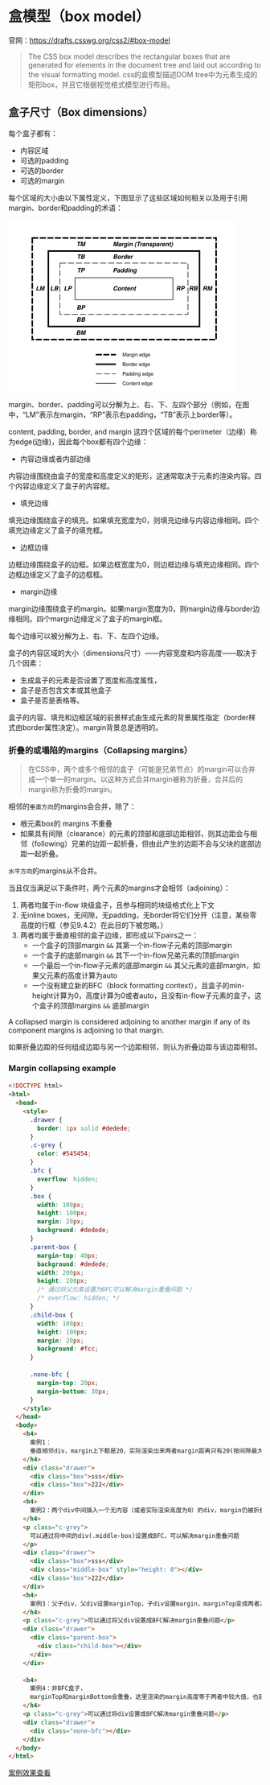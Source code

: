 <!--
 * @Author: jiangmengxia jiangmengxia@nnuo.com
 * @Date: 2024-08-28 16:40:08
 * @LastEditors: jiangmengxia jiangmengxia@nnuo.com
 * @LastEditTime: 2024-08-28 18:23:39
 * @FilePath: \jiangmengxia.github.io\css\box-model\box-model.md
 * @Description: Description
-->
# 盒模型（box model）

官网：https://drafts.csswg.org/css2/#box-model

> The CSS box model describes the rectangular boxes that are generated for elements in the document tree and laid out according to the visual formatting model.
  css的盒模型描述DOM tree中为元素生成的矩形box，并且它根据视觉格式模型进行布局。


## 盒子尺寸（Box dimensions）

每个盒子都有：
* 内容区域
* 可选的padding
* 可选的border
* 可选的margin

每个区域的大小由以下属性定义，下图显示了这些区域如何相关以及用于引用margin、border和padding的术语：

![alt text](image-4.png)

margin、border、padding可以分解为上、右、下、左四个部分（例如，在图中，“LM”表示左margin，“RP”表示右padding，“TB”表示上border等）。

content, padding, border, and margin 这四个区域的每个perimeter（边缘）称为edge(边缘)，因此每个box都有四个边缘：

* 内容边缘或者内部边缘

内容边缘围绕由盒子的宽度和高度定义的矩形，这通常取决于元素的渲染内容。四个内容边缘定义了盒子的内容框。

* 填充边缘

填充边缘围绕盒子的填充。如果填充宽度为0，则填充边缘与内容边缘相同。四个填充边缘定义了盒子的填充框。

* 边框边缘

边框边缘围绕盒子的边框。如果边框宽度为0，则边框边缘与填充边缘相同。四个边框边缘定义了盒子的边框框。

* margin边缘

margin边缘围绕盒子的margin。如果margin宽度为0，则margin边缘与border边缘相同。四个margin边缘定义了盒子的margin框。

每个边缘可以被分解为上、右、下、左四个边缘。

盒子的内容区域的大小（dimensions尺寸）——内容宽度和内容高度——取决于几个因素：
* 生成盒子的元素是否设置了宽度和高度属性，
* 盒子是否包含文本或其他盒子
* 盒子是否是表格等。
<!-- 盒子的宽度和高度在视觉格式模型（visual formatting model）细节章节中讨论。 -->

盒子的内容、填充和边框区域的前景样式由生成元素的背景属性指定（border样式由border属性决定）。margin背景总是透明的。

### 折叠的或塌陷的margins（Collapsing margins）

> 在CSS中，两个或多个相邻的盒子（可能是兄弟节点）的margin可以合并成一个单一的margin。以这种方式合并margin被称为折叠，合并后的margin称为折叠的margin。

相邻的`垂直方向`的margins会合并，除了：

* 根元素box的 margins 不重叠
* 如果具有间隙（clearance）的元素的顶部和底部边距相邻，则其边距会与相邻（following）兄弟的边距一起折叠，但由此产生的边距不会与父块的底部边距一起折叠。

`水平方向`的margins从不合并。

当且仅当满足以下条件时，两个元素的margins才会相邻（adjoining）：
1. 两者均属于in-flow 块级盒子，且参与相同的块级格式化上下文
2. 无inline boxes，无间隙，无padding，无border将它们分开（注意，某些零高度的行框（参见9.4.2）在此目的下被忽略。）
3. 两者均属于垂直相邻的盒子边缘，即形成以下pairs之一：
   * 一个盒子的顶部margin `&&` 其第一个in-flow子元素的顶部margin
   * 一个盒子的底部margin `&&` 其下一个in-flow兄弟元素的顶部margin
   * 一个最后一个in-flow子元素的底部margin `&&` 其父元素的底部margin，如果父元素的高度计算为auto
   * 一个没有建立新的BFC（block formatting context），且盒子的min-height计算为0，高度计算为0或者auto，且没有in-flow子元素的盒子，这个盒子的顶部margins `&&`  底部margin

A collapsed margin is considered adjoining to another margin if any of its component margins is adjoining to that margin.

如果折叠边距的任何组成边距与另一个边距相邻，则认为折叠边距与该边距相邻。


### Margin collapsing example

```html
<!DOCTYPE html>
<html>
  <head>
    <style>
      .drawer {
        border: 1px solid #dedede;
      }
      .c-grey {
        color: #545454;
      }
      .bfc {
        overflow: hidden;
      }
      .box {
        width: 100px;
        height: 100px;
        margin: 20px;
        background: #dedede;
      }
      .parent-box {
        margin-top: 40px;
        background: #dedede;
        width: 200px;
        height: 200px;
        /* 通过将父元素设置为BFC可以解决margin重叠问题 */
        /* overflow: hidden; */
      }
      .child-box {
        width: 100px;
        height: 100px;
        margin: 20px;
        background: #fcc;
      }

      .none-bfc {
        margin-top: 20px;
        margin-bottom: 30px;
      }
    </style>
  </head>
  <body>
    <h4>
      案例1：
      垂直相邻div，margin上下都是20，实际渲染出来两者margin距离只有20(按间隙最大的来计算)
    </h4>
    <div class="drawer">
      <div class="box">sss</div>
      <div class="box">222</div>
    </div>
    <h4>
      案例2：两个div中间插入一个无内容（或者实际渲染高度为0）的div，margin仍被折叠
    </h4>
    <p class="c-grey">
      可以通过将中间的div(.middle-box)设置成BFC，可以解决margin重叠问题
    </p>
    <div class="drawer">
      <div class="box">sss</div>
      <div class="middle-box" style="height: 0"></div>
      <div class="box">222</div>
    </div>
    <h4>
      案例3：父子div，父div设置marginTop，子div设置margin，marginTop变成两者之间的较大的值。
    </h4>
    <p class="c-grey">可以通过将父div设置成BFC解决margin重叠问题</p>
    <div class="drawer">
      <div class="parent-box">
        <div class="child-box"></div>
      </div>
    </div>

    <h4>
      案例4：非BFC盒子，
      marginTop和marginBottom会重叠，这里渲染的margin高度等于两者中较大值，也就是整体高度等于两者中较大值
    </h4>
    <p class="c-grey">可以通过将div设置成BFC解决margin重叠问题</p>
    <div class="drawer">
      <div class="none-bfc"></div>
    </div>
  </body>
</html>
```

<a target="_blank" href='./box-model-example.html'>案例效果查看</a>

<!-- <iframe src='./box-model-example.html' width='100%' height='100%'></iframe> -->




